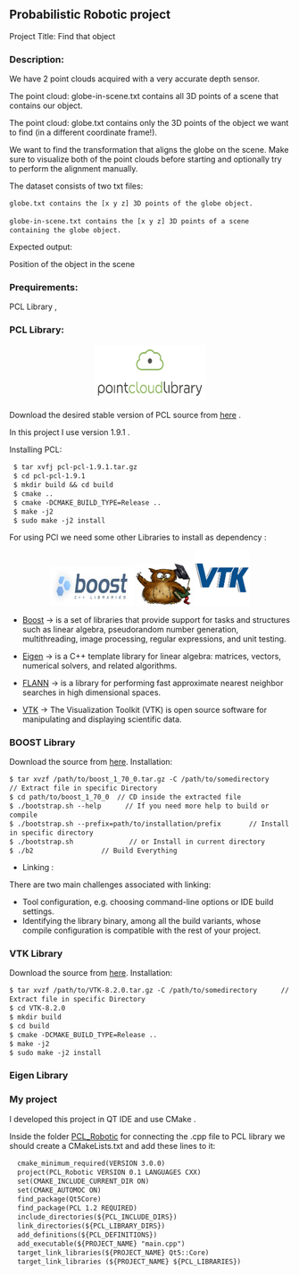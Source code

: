 ## Probabilistic Robotic project

Project Title: Find that object

### Description: 
We have 2 point clouds acquired with a very accurate depth sensor.

The point cloud: globe-in-scene.txt contains all 3D points of a scene that contains our object.

The point cloud: globe.txt contains only the 3D points of the object we want to find (in a different coordinate frame!).

We want to find the transformation that aligns the globe on the scene.
Make sure to visualize both of the point clouds before starting
and optionally try to perform the alignment manually.

The dataset consists of two txt files:

	globe.txt contains the [x y z] 3D points of the globe object.
  
	globe-in-scene.txt contains the [x y z] 3D points of a scene containing the globe object.
  
Expected output:

Position of the object in the scene


### Prequirements: 
PCL Library , 

### PCL Library:
 <p align="center">
  <img width="200" height="100"  src="https://github.com/ahmadkh1995/PCL_Probabilistic_Robotic/blob/master/Tools_Logo/Point_Cloud.png">
  
</p>
 
Download the desired stable version of PCL source from [here](https://github.com/PointCloudLibrary/pcl/releases) .

In this project I use version 1.9.1 .

Installing PCL:

     $ tar xvfj pcl-pcl-1.9.1.tar.gz
     $ cd pcl-pcl-1.9.1 
     $ mkdir build && cd build
     $ cmake ..
     $ cmake -DCMAKE_BUILD_TYPE=Release ..
     $ make -j2
     $ sudo make -j2 install
     
     
 For using PCl we need some other Libraries to install as dependency :
 
  <p align="center">
  <img width="150" height="70"  src="https://github.com/ahmadkh1995/PCL_Probabilistic_Robotic/blob/master/Tools_Logo/Boost.jpeg">
  <img width="100" height="75" style="margin-left=10px;" src="https://github.com/ahmadkh1995/PCL_Probabilistic_Robotic/blob/master/Tools_Logo/Eigen.png">
  <img width="100" height="100" style="margin-left=20px;" src="https://github.com/ahmadkh1995/PCL_Probabilistic_Robotic/blob/master/Tools_Logo/VTK.png">
</p>
 
 - [Boost](https://www.boost.org/) -> is a set of libraries that provide support for tasks and structures  such as linear algebra, pseudorandom number generation, multithreading, image processing, regular expressions, and unit testing.
 
 - [Eigen](http://eigen.tuxfamily.org/index.php?title=Main_Page) -> is a C++ template library for linear algebra: matrices, vectors, numerical solvers, and related algorithms.
 
 - [FLANN](https://www.cs.ubc.ca/research/flann/) -> is a library for performing fast approximate nearest neighbor searches in high dimensional spaces.
 
 - [VTK](https://vtk.org/) -> The Visualization Toolkit (VTK) is open source software for manipulating and displaying scientific data.
 
### BOOST Library
Download the source from [here](https://www.boost.org/users/download/).
Installation:

    $ tar xvzf /path/to/boost_1_70_0.tar.gz -C /path/to/somedirectory      // Extract file in specific Directory
    $ cd path/to/boost_1_70_0  // CD inside the extracted file
    $ ./bootstrap.sh --help      // If you need more help to build or compile
    $ ./bootstrap.sh --prefix=path/to/installation/prefix       // Install in specific directory
    $ ./bootstrap.sh              // or Install in current directory
    $ ./b2                 // Build Everything
		       
 - Linking :
 
 There are two main challenges associated with linking:    
 - Tool configuration, e.g. choosing command-line options or IDE build settings.
 - Identifying the library binary, among all the build variants, whose compile configuration is compatible with the rest of your project.

### VTK Library
Download the source from [here](https://vtk.org/download/).
Installation:

    $ tar xvzf /path/to/VTK-8.2.0.tar.gz -C /path/to/somedirectory      // Extract file in specific Directory
    $ cd VTK-8.2.0
    $ mkdir build
    $ cd build
    $ cmake -DCMAKE_BUILD_TYPE=Release ..
    $ make -j2
    $ sudo make -j2 install
 

### Eigen Library



### My project
I developed this project in QT IDE and use CMake .

Inside the folder [PCL_Robotic](https://github.com/ahmadkh1995/PCL_Probabilistic_Robotic/tree/master/PCL_Robotic)
for connecting the .cpp file to PCL library we should create a CMakeLists.txt and add these lines to it:

      cmake_minimum_required(VERSION 3.0.0)
      project(PCL_Robotic VERSION 0.1 LANGUAGES CXX)
      set(CMAKE_INCLUDE_CURRENT_DIR ON)
      set(CMAKE_AUTOMOC ON)
      find_package(Qt5Core)
      find_package(PCL 1.2 REQUIRED)
      include_directories(${PCL_INCLUDE_DIRS})
      link_directories(${PCL_LIBRARY_DIRS})
      add_definitions(${PCL_DEFINITIONS})
      add_executable(${PROJECT_NAME} "main.cpp")
      target_link_libraries(${PROJECT_NAME} Qt5::Core)
      target_link_libraries (${PROJECT_NAME} ${PCL_LIBRARIES})

